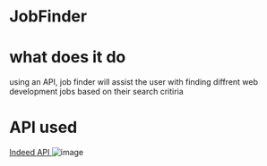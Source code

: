 # JobFinder
# what does it do
using an API, job finder will assist the user with finding diffrent web development jobs based on their search critiria

# API used
<a href="https://api.indeed.com/ads/apisearch?publisher=123412341234123&q=java+developer&l=austin%2C+tx&sort=&radius=&st=&jt=&start=&limit=&fromage=&filter=&latlong=1&co=us&chnl=&userip=1.2.3.4&useragent=Mozilla/%2F4.0%28Firefox%29&v=2" > Indeed API </a>
![image](https://user-images.githubusercontent.com/67080837/91235519-8bc68380-e6ea-11ea-9732-59f015ae6932.png)

